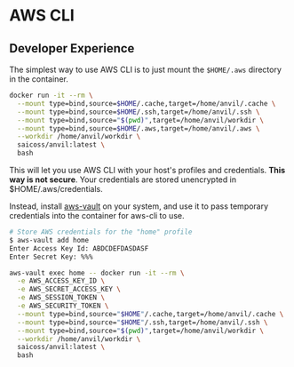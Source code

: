 # AWS CLI

## Developer Experience

The simplest way to use AWS CLI is to just mount the `$HOME/.aws` directory in the container.

```sh
docker run -it --rm \
  --mount type=bind,source=$HOME/.cache,target=/home/anvil/.cache \
  --mount type=bind,source=$HOME/.ssh,target=/home/anvil/.ssh \
  --mount type=bind,source="$(pwd)",target=/home/anvil/workdir \
  --mount type=bind,source=$HOME/.aws,target=/home/anvil/.aws \
  --workdir /home/anvil/workdir \
  saicoss/anvil:latest \
  bash
```

This will let you use AWS CLI with your host's profiles and credentials. **This way is not secure**. Your credentials are stored unencrypted in \$HOME/.aws/credentials.

Instead, install [aws-vault](https://github.com/99designs/aws-vault) on your system, and use it to pass temporary credentials into the container for aws-cli to use.

```sh
# Store AWS credentials for the "home" profile
$ aws-vault add home
Enter Access Key Id: ABDCDEFDASDASF
Enter Secret Key: %%%

aws-vault exec home -- docker run -it --rm \
  -e AWS_ACCESS_KEY_ID \
  -e AWS_SECRET_ACCESS_KEY \
  -e AWS_SESSION_TOKEN \
  -e AWS_SECURITY_TOKEN \
  --mount type=bind,source="$HOME"/.cache,target=/home/anvil/.cache \
  --mount type=bind,source="$HOME"/.ssh,target=/home/anvil/.ssh \
  --mount type=bind,source="$(pwd)",target=/home/anvil/workdir \
  --workdir /home/anvil/workdir \
  saicoss/anvil:latest \
  bash
```
